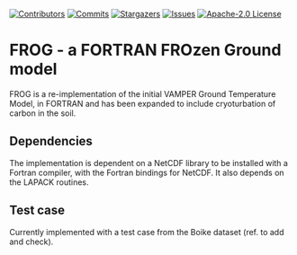 <!-- README updated loosely based on: https://github.com/othneildrew/Best-README-Template -->

<!-- PROJECT SHIELDS -->
[![Contributors][contributors-shield]][contributors-url]
[![Commits][commits-shield]][commits-url]
[![Stargazers][stars-shield]][stars-url]
[![Issues][issues-shield]][issues-url]
[![Apache-2.0 License][license-shield]][license-url]

# FROG - a FORTRAN FROzen Ground model
FROG is a re-implementation of the initial VAMPER Ground Temperature Model, in FORTRAN and has been expanded to include cryoturbation of carbon in the soil.

## Dependencies
The implementation is dependent on a NetCDF library to be installed with a Fortran compiler, with the Fortran bindings for NetCDF. It also depends on the LAPACK routines. 

## Test case
Currently implemented with a test case from the Boike dataset (ref. to add and check).



<!-- Other stuff taken to get the shields correctly -->

[contributors-shield]: https://img.shields.io/github/contributors/dmr-dj/VAMPER-v2
[contributors-url]: https://github.com/dmr-dj/VAMPER-v2/graphs/contributors
[commits-shield]: https://img.shields.io/github/commit-activity/y/dmr-dj/VAMPER-v2
[commits-url]: https://github.com/dmr-dj/VAMPER-v2/graphs/commit-activity
[stars-shield]: https://img.shields.io/github/stars/dmr-dj/VAMPER-v2
[stars-url]: https://github.com/dmr-dj/VAMPER-v2/stargazers
[issues-shield]: https://img.shields.io/github/issues/dmr-dj/VAMPER-v2
[issues-url]: https://github.com/dmr-dj/VAMPER-v2/issues
[license-shield]: https://img.shields.io/github/license/dmr-dj/VAMPER-v2
[license-url]: https://github.com/dmr-dj/VAMPER-v2/blob/main/LICENSE
